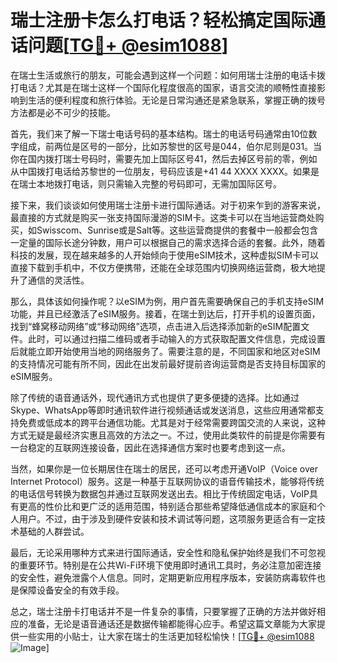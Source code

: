 # 瑞士注册卡怎么打电话？轻松搞定国际通话问题[[TG💪+ @esim1088](https://t.me/s/esim1088)]

在瑞士生活或旅行的朋友，可能会遇到这样一个问题：如何用瑞士注册的电话卡拨打电话？尤其是在瑞士这样一个国际化程度很高的国家，语言交流的顺畅性直接影响到生活的便利程度和旅行体验。无论是日常沟通还是紧急联系，掌握正确的拨号方法都是必不可少的技能。

首先，我们来了解一下瑞士电话号码的基本结构。瑞士的电话号码通常由10位数字组成，前两位是区号的一部分，比如苏黎世的区号是044，伯尔尼则是031。当你在国内拨打瑞士号码时，需要先加上国际区号41，然后去掉区号前的零，例如从中国拨打电话给苏黎世的一位朋友，号码应该是+41 44 XXXX XXXX。如果是在瑞士本地拨打电话，则只需输入完整的号码即可，无需加国际区号。

接下来，我们谈谈如何使用瑞士注册卡进行国际通话。对于初来乍到的游客来说，最直接的方式就是购买一张支持国际漫游的SIM卡。这类卡可以在当地运营商处购买，如Swisscom、Sunrise或是Salt等。这些运营商提供的套餐中一般都会包含一定量的国际长途分钟数，用户可以根据自己的需求选择合适的套餐。此外，随着科技的发展，现在越来越多的人开始倾向于使用eSIM技术，这种虚拟SIM卡可以直接下载到手机中，不仅方便携带，还能在全球范围内切换网络运营商，极大地提升了通信的灵活性。

那么，具体该如何操作呢？以eSIM为例，用户首先需要确保自己的手机支持eSIM功能，并且已经激活了eSIM服务。接着，在瑞士到达后，打开手机的设置页面，找到“蜂窝移动网络”或“移动网络”选项，点击进入后选择添加新的eSIM配置文件。此时，可以通过扫描二维码或者手动输入的方式获取配置文件信息，完成设置后就能立即开始使用当地的网络服务了。需要注意的是，不同国家和地区对eSIM的支持情况可能有所不同，因此在出发前最好提前咨询运营商是否支持目标国家的eSIM服务。

除了传统的语音通话外，现代通讯方式也提供了更多便捷的选择。比如通过Skype、WhatsApp等即时通讯软件进行视频通话或发送消息，这些应用通常都支持免费或低成本的跨平台通信功能。尤其是对于经常需要跨国交流的人来说，这种方式无疑是最经济实惠且高效的方法之一。不过，使用此类软件的前提是你需要有一台稳定的互联网连接设备，因此在选择通信方案时也要考虑到这一点。

当然，如果你是一位长期居住在瑞士的居民，还可以考虑开通VoIP（Voice over Internet Protocol）服务。这是一种基于互联网协议的语音传输技术，能够将传统的电话信号转换为数据包并通过互联网发送出去。相比于传统固定电话，VoIP具有更高的性价比和更广泛的适用范围，特别适合那些希望降低通信成本的家庭和个人用户。不过，由于涉及到硬件安装和技术调试等问题，这项服务更适合有一定技术基础的人群尝试。

最后，无论采用哪种方式来进行国际通话，安全性和隐私保护始终是我们不可忽视的重要环节。特别是在公共Wi-Fi环境下使用即时通讯工具时，务必注意加密连接的安全性，避免泄露个人信息。同时，定期更新应用程序版本，安装防病毒软件也是保障设备安全的有效手段。

总之，瑞士注册卡打电话并不是一件复杂的事情，只要掌握了正确的方法并做好相应的准备，无论是语音通话还是数据传输都能得心应手。希望这篇文章能为大家提供一些实用的小贴士，让大家在瑞士的生活更加轻松愉快！[[TG💪+ @esim1088](https://t.me/s/esim1088) ![Image](https://i.postimg.cc/4NQfJmqS/Snipaste-2025-05-13-00-14-12.png)]